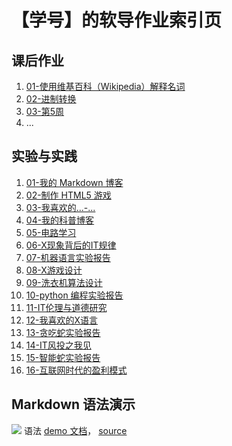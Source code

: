 # 【学号】的软导作业索引页

## 课后作业

1. [01-使用维基百科（Wikipedia）解释名词](hw01)
2. [02-进制转换](hw02)
3. [03-第5周](hw03)
4. ...


## 实验与实践

1. [01-我的 Markdown 博客](lab01)
2. [02-制作 HTML5 游戏](lab02)
3. [03-我喜欢的...-...](lab03)
4. [04-我的科普博客](lab04)
5. [05-电路学习](lab05)
6. [06-X现象背后的IT规律](lab06)
7. [07-机器语言实验报告](lab07)
8. [08-X游戏设计](lab08)
9. [09-洗衣机算法设计](lab09)
10. [10-python 编程实验报告](lab10)
11. [11-IT伦理与道德研究](lab11)
12. [12-我喜欢的X语言](lab12)
13. [13-贪吃蛇实验报告](lab13)
14. [14-IT风投之我见](lab14)
15. [15-智能蛇实验报告](lab15)
16. [16-互联网时代的盈利模式](lab16)


## Markdown 语法演示

![](images/exclamation.png) 语法 [demo 文档](demo)， [source](https://github.com/sysu-swi/homework/blob/gh-pages/demo.md)



